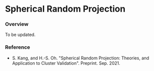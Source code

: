 # Spherical Random Projection

### Overview

To be updated.



### Reference

- S. Kang, and H.-S. Oh. "Spherical Random Projection: Theories, and Application to Cluster Validation". Preprint.  Sep. 2021.
